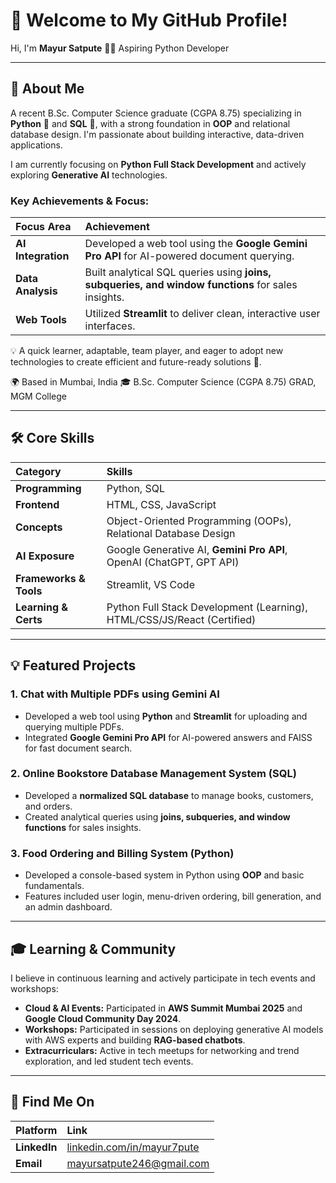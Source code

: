 # 👋 Welcome to My GitHub Profile!

Hi, I'm **Mayur Satpute** 👨‍💻
Aspiring Python Developer

---

## 🌟 About Me

A recent B.Sc. Computer Science graduate (CGPA 8.75) specializing in **Python** 🐍 and **SQL** 💾, with a strong foundation in **OOP** and relational database design. I'm passionate about building interactive, data-driven applications.

I am currently focusing on **Python Full Stack Development** and actively exploring **Generative AI** technologies.

### Key Achievements & Focus:

| Focus Area | Achievement |
| :--- | :--- |
| **AI Integration** | Developed a web tool using the **Google Gemini Pro API** for AI-powered document querying. |
| **Data Analysis** | Built analytical SQL queries using **joins, subqueries, and window functions** for sales insights. |
| **Web Tools** | Utilized **Streamlit** to deliver clean, interactive user interfaces. |

💡 A quick learner, adaptable, team player, and eager to adopt new technologies to create efficient and future-ready solutions 🚀.

🌍 Based in Mumbai, India
🎓 B.Sc. Computer Science (CGPA 8.75) GRAD, MGM College

---

## 🛠️ Core Skills

| Category | Skills |
| :--- | :--- |
| **Programming** | Python, SQL |
| **Frontend** | HTML, CSS, JavaScript |
| **Concepts** | Object-Oriented Programming (OOPs), Relational Database Design |
| **AI Exposure** | Google Generative AI, **Gemini Pro API**, OpenAI (ChatGPT, GPT API) |
| **Frameworks & Tools**| Streamlit, VS Code |
| **Learning & Certs** | Python Full Stack Development (Learning), HTML/CSS/JS/React (Certified) |

---

## 💡 Featured Projects

### 1. Chat with Multiple PDFs using Gemini AI

* Developed a web tool using **Python** and **Streamlit** for uploading and querying multiple PDFs.
* Integrated **Google Gemini Pro API** for AI-powered answers and FAISS for fast document search.

### 2. Online Bookstore Database Management System (SQL)

* Developed a **normalized SQL database** to manage books, customers, and orders.
* Created analytical queries using **joins, subqueries, and window functions** for sales insights.

### 3. Food Ordering and Billing System (Python)

* Developed a console-based system in Python using **OOP** and basic fundamentals.
* Features included user login, menu-driven ordering, bill generation, and an admin dashboard.

---

## 🎓 Learning & Community

I believe in continuous learning and actively participate in tech events and workshops:

* **Cloud & AI Events:** Participated in **AWS Summit Mumbai 2025** and **Google Cloud Community Day 2024**.
* **Workshops:** Participated in sessions on deploying generative AI models with AWS experts and building **RAG-based chatbots**.
* **Extracurriculars:** Active in tech meetups for networking and trend exploration, and led student tech events.

---

## 🔗 Find Me On

| Platform | Link |
| :--- | :--- |
| **LinkedIn** | [linkedin.com/in/mayur7pute](https://www.linkedin.com/in/mayur7pute) |
| **Email** | [mayursatpute246@gmail.com](mailto:mayursatpute246@gmail.com) |
```
